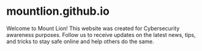 # mountlion.github.io
Welcome to Mount Lion!
This website was created for Cybersecurity awareness purposes.
Follow us to receive updates on the latest news, tips, and tricks to stay safe online and help others do the same.
